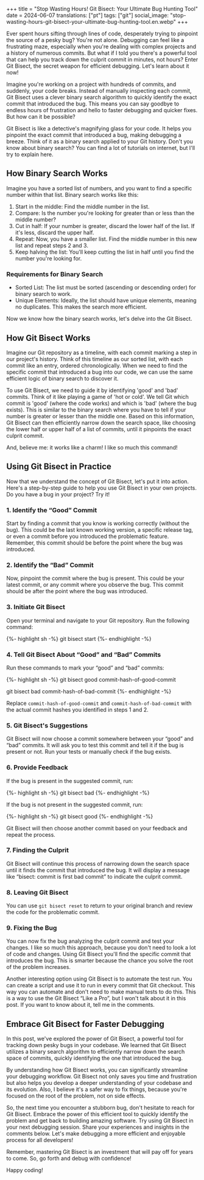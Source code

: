 +++
title = "Stop Wasting Hours! Git Bisect: Your Ultimate Bug Hunting Tool"
date = 2024-06-07
translations: ["pt"]
tags: ["git"]
social_image: "stop-wasting-hours-git-bisect-your-ultimate-bug-hunting-tool.en.webp"
+++

<p class="intro"><span class="dropcap">E</span>ver spent hours sifting through lines of code, desperately trying to pinpoint the source of a pesky bug? You're not alone. Debugging can feel like a frustrating maze, especially when you're dealing with complex projects and a history of numerous commits. But what if I told you there's a powerful tool that can help you track down the culprit commit in minutes, not hours? Enter Git Bisect, the secret weapon for efficient debugging. Let's learn about it now!</p>

Imagine you're working on a project with hundreds of commits, and suddenly, your code breaks. Instead of manually inspecting each commit, Git Bisect uses a clever binary search algorithm to quickly identify the exact commit that introduced the bug. This means you can say goodbye to endless hours of frustration and hello to faster debugging and quicker fixes. But how can it be possible?

Git Bisect is like a detective's magnifying glass for your code. It helps you pinpoint the exact commit that introduced a bug, making debugging a breeze. Think of it as a binary search applied to your Git history. Don't you know about binary search? You can find a lot of tutorials on internet, but I'll try to explain here.

## How Binary Search Works

Imagine you have a sorted list of numbers, and you want to find a specific number within that list. Binary search works like this:

1. Start in the middle: Find the middle number in the list.
1. Compare: Is the number you're looking for greater than or less than the middle number?
1. Cut in half: If your number is greater, discard the lower half of the list. If it's less, discard the upper half.
1. Repeat: Now, you have a smaller list. Find the middle number in this new list and repeat steps 2 and 3.
1. Keep halving the list: You'll keep cutting the list in half until you find the number you're looking for.

### Requirements for Binary Search

- Sorted List: The list must be sorted (ascending or descending order) for binary search to work.
- Unique Elements: Ideally, the list should have unique elements, meaning no duplicates. This makes the search more efficient.

Now we know how the binary search works, let's delve into the Git Bisect.

## How Git Bisect Works

Imagine our Git repository as a timeline, with each commit marking a step in our project's history. Think of this timeline as our sorted list, with each commit like an entry, ordered chronologically. When we need to find the specific commit that introduced a bug into our code, we can use the same efficient logic of binary search to discover it. 

To use Git Bisect, we need to guide it by identifying 'good' and 'bad' commits. Think of it like playing a game of 'hot or cold'. We tell Git which commit is 'good' (where the code works) and which is 'bad' (where the bug exists). This is similar to the binary search where you have to tell if your number is greater or lesser than the middle one. Based on this information, Git Bisect can then efficiently narrow down the search space, like choosing the lower half or upper half of a list of commits, until it pinpoints the exact culprit commit.

And, believe me: it works like a charm! I like so much this command!

## Using Git Bisect in Practice

Now that we understand the concept of Git Bisect, let's put it into action. Here's a step-by-step guide to help you use Git Bisect in your own projects. Do you have a bug in your project? Try it!

### 1. Identify the “Good” Commit

Start by finding a commit that you know is working correctly (without the bug). This could be the last known working version, a specific release tag, or even a commit before you introduced the problematic feature. Remember, this commit should be before the point where the bug was introduced.

### 2. Identify the “Bad” Commit

Now, pinpoint the commit where the bug is present. This could be your latest commit, or any commit where you observe the bug. This commit should be after the point where the bug was introduced.

### 3. Initiate Git Bisect

Open your terminal and navigate to your Git repository. Run the following command:

{%- highlight sh -%}
git bisect start
{%- endhighlight -%}

### 4. Tell Git Bisect About “Good” and “Bad” Commits

Run these commands to mark your “good” and “bad” commits:

{%- highlight sh -%}
git bisect good commit-hash-of-good-commit

git bisect bad commit-hash-of-bad-commit
{%- endhighlight -%}

Replace `commit-hash-of-good-commit` and `commit-hash-of-bad-commit` with the actual commit hashes you identified in steps 1 and 2.

### 5. Git Bisect's Suggestions

Git Bisect will now choose a commit somewhere between your “good” and “bad” commits. It will ask you to test this commit and tell it if the bug is present or not. Run your tests or manually check if the bug exists.

### 6. Provide Feedback

If the bug is present in the suggested commit, run:

{%- highlight sh -%}
git bisect bad
{%- endhighlight -%}

If the bug is not present in the suggested commit, run:

{%- highlight sh -%}
git bisect good
{%- endhighlight -%}

Git Bisect will then choose another commit based on your feedback and repeat the process.

### 7. Finding the Culprit

Git Bisect will continue this process of narrowing down the search space until it finds the commit that introduced the bug. It will display a message like “bisect: commit is first bad commit” to indicate the culprit commit.

### 8. Leaving Git Bisect

You can use `git bisect reset` to return to your original branch and review the code for the problematic commit.

### 9. Fixing the Bug

You can now fix the bug analyzing the culprit commit and test your changes. I like so much this approach, because you don't need to look a lot of code and changes. Using Git Bisect you'll find the specific commit that introduces the bug. This is smarter because the chance you solve the root of the problem increases. 

Another interesting option using Git Bisect is to automate the test run. You can create a script and use it to run in every commit that Git checkout. This way you can automate and don't need to make manual tests to do this. This is a way to use the Git Bisect “Like a Pro”, but I won't talk about it in this post. If you want to know about it, tell me in the comments.

## Embrace Git Bisect for Faster Debugging

In this post, we've explored the power of Git Bisect, a powerful tool for tracking down pesky bugs in your codebase. We learned that Git Bisect utilizes a binary search algorithm to efficiently narrow down the search space of commits, quickly identifying the one that introduced the bug.

By understanding how Git Bisect works, you can significantly streamline your debugging workflow. Git Bisect not only saves you time and frustration but also helps you develop a deeper understanding of your codebase and its evolution. Also, I believe it's a safer way to fix things, because you're focused on the root of the problem, not on side effects.

So, the next time you encounter a stubborn bug, don't hesitate to reach for Git Bisect. Embrace the power of this efficient tool to quickly identify the problem and get back to building amazing software. Try using Git Bisect in your next debugging session. Share your experiences and insights in the comments below. Let's make debugging a more efficient and enjoyable process for all developers!

Remember, mastering Git Bisect is an investment that will pay off for years to come. So, go forth and debug with confidence!

Happy coding!